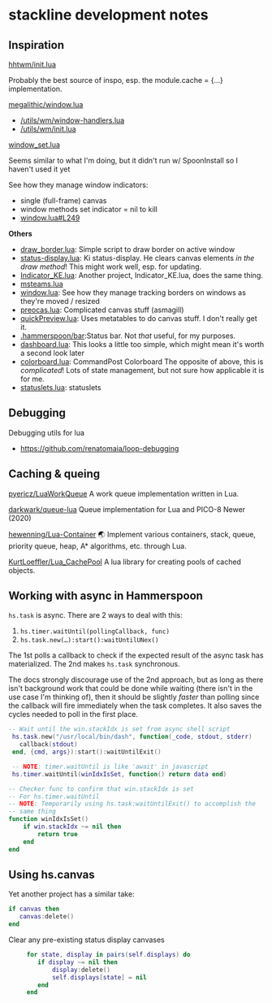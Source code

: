 # stackline development notes 

## Inspiration
[hhtwm/init.lua](https//github.com/szymonkaliski/hhtwm/blob/master/hhtwm/init.lua)

Probably the best source of inspo, esp. the module.cache = {…} implementation.

[megalithic/window.lua](https://github.com/megalithic/dotfiles/blob/master/hammerspoon/hammerspoon.symlink/ext/window.lua)

 - [/utils/wm/window-handlers.lua](https://github.com/megalithic/dotfiles/blob/master/hammerspoon/hammerspoon.symlink/utils/wm/window-handlers.lua)
 - [/utils/wm/init.lua](https://github.com/megalithic/dotfiles/blob/master/hammerspoon/hammerspoon.symlink/utils/wm/init.lua)

[window_set.lua](https://github.com/macrael/panes/blob/master/Panes.spoon/window_set.lua)

Seems similar to what I'm doing, but it didn't run w/ SpoonInstall so I haven't used it yet

See how they manage window indicators:

- single (full-frame) canvas
- window methods set indicator = nil to kill
- [window.lua#L249](https://github.com/xcv58/Hammerspoon-xcv58/blob/master/hammerspoon/window.lua#L249)

**Others**

- [draw_border.lua](https://github.com/lanlan47879/dotfiles/blob/master/hammerspoon/config/draw_border.lua): Simple script to draw border on active window
- [status-display.lua](https://github.com/andweeb/ki/blob/master/src/status-display.lua): Ki status-display. He clears canvas elements *in the draw method*! This might work well, esp.  for updating.
- [Indicator_KE.lua](https://github.com/spring-haru/.hammerspoon/blob/master/Indicator_KE.lua): Another project, Indicator_KE.lua, does the same thing.
- [msteams.lua](https://github.com/thenoseman/zsh_config/blob/master/home/.hammerspoon/msteams.lua)
- [window.lua](https://github.com/NTT123/hswm/blob/master/window.lua): See how they manage tracking borders on windows as they're moved / resized
- [preocas.lua](https://github.com/asmagill/hammerspoon-config-take2/blob/master/preocas.lua): Complicated canvas stuff (asmagill)
- [quickPreview.lua](https://github.com/asmagill/hammerspoon-config-take2/blob/master/utils/_actions/_off/quickPreview.lua): Uses metatables to do canvas stuff. I don't really get it.
- [.hammerspoon/bar](https://github.com/goweiwen/dotfiles/tree/master/hammerspoon/.hammerspoon/bar):Status bar. Not *that* useful, for my purposes.
- [dashboard.lua](https://github.com/hollandan/hammerspoon/blob/master/dashboard.lua): This looks a little too simple, which might mean it's worth a second look later
- [colorboard.lua](https://github.com/CommandPost/CommandPost/blob/develop/src/plugins/finalcutpro/touchbar/widgets/colorboard.lua): CommandPost Colorboard The opposite of above, this is *complicated*!  Lots of state management, but not sure how applicable it is for me.
- [statuslets.lua](https://github.com/cmsj/hammerspoon-config/blob/master/statuslets.lua): statuslets


## Debugging

Debugging utils for lua

- https://github.com/renatomaia/loop-debugging

## Caching & queing

[pyericz/LuaWorkQueue](https://github.com/pyericz/LuaWorkQueue/tree/master/src)
A work queue implementation written in Lua.

[darkwark/queue-lua](https://github.com/darkwark/queue-lua)
Queue implementation for Lua and PICO-8
Newer (2020)

[hewenning/Lua-Container](https://github.com/hewenning/Lua-Container/blob/master/Container.lua)
🌏 Implement various containers, stack, queue, priority queue, heap, A* algorithms, etc. through Lua.

[KurtLoeffler/Lua_CachePool](https://github.com/KurtLoeffler/Lua_CachePool)
A lua library for creating pools of cached objects.


## Working with async in Hammerspoon

`hs.task` is async. There are 2 ways to deal with this:

1. `hs.timer.waitUntil(pollingCallback, func)`
2. `hs.task.new(…):start():waitUntilUNex()`

The 1st polls a callback to check if the expected result of the async task has
materialized.
The 2nd makes `hs.task` synchronous.

The docs strongly discourage use of the 2nd approach, but as long as there isn't
background work that could be done while waiting (there isn't in the use case
I'm thinking of), then it should be slightly _faster_ than polling since the
callback will fire immediately when the task completes. It also saves the cycles
needed to poll in the first place.

```lua
-- Wait until the win.stackIdx is set from async shell script
 hs.task.new("/usr/local/bin/dash", function(_code, stdout, stderr)
   callback(stdout)
 end, {cmd, args}):start():waitUntilExit()

 -- NOTE: timer.waitUntil is like 'await' in javascript
 hs.timer.waitUntil(winIdxIsSet, function() return data end)

-- Checker func to confirm that win.stackIdx is set 
-- For hs.timer.waitUntil
-- NOTE: Temporarily using hs.task:waitUntilExit() to accomplish the
-- same thing
function winIdxIsSet()
    if win.stackIdx ~= nil then
        return true
    end
end 
```



## Using hs.canvas

Yet another project has a similar take:

```lua
if canvas then
   canvas:delete()
end
```

Clear any pre-existing status display canvases

```lua
     for state, display in pairs(self.displays) do
        if display ~= nil then
            display:delete()
            self.displays[state] = nil
        end
     end
```
